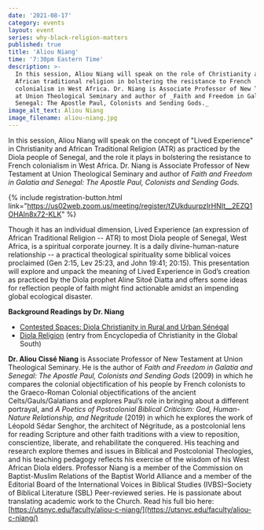 ```yaml
---
date: '2021-08-17'
category: events
layout: event
series: why-black-religion-matters
published: true
title: 'Aliou Niang'
time: '7:30pm Eastern Time'
description: >-
  In this session, Aliou Niang will speak on the role of Christianity and
  African traditional religion in bolstering the resistance to French
  colonialism in West Africa. Dr. Niang is Associate Professor of New Testament
  at Union Theological Seminary and author of _Faith and Freedom in Galatia and
  Senegal: The Apostle Paul, Colonists and Sending Gods._
image_alt_text: Aliou Niang
image_filename: aliou-niang.jpg
---
```

In this session, Aliou Niang will speak on the concept of "Lived Experience" in Christianity and African Traditional Religion (ATR) as practiced by the Diola people of Senegal, and the role it plays in bolstering the resistance to French colonialism in West Africa. Dr. Niang is Associate Professor of New Testament at Union Theological Seminary and author of _Faith and Freedom in Galatia and Senegal: The Apostle Paul, Colonists and Sending Gods._

{% include registration-button.html link="https://us02web.zoom.us/meeting/register/tZUkduurpzIrHNIt__2EZQ1OHAln8x72-KLK" %}

Though it has an individual dimension, Lived Experience (an expression of African Traditional Religion -- ATR) to most Diola people of Senegal, West Africa, is a spiritual corporate journey. It is a daily divine-human-nature relationship -- a practical theological spirituality some biblical voices proclaimed (Gen 2:15, Lev 25:23, and John 19:41; 20:15). This presentation will explore and unpack the meaning of Lived Experience in God’s creation as practiced by the Diola prophet Aline Sitoé Diatta and offers some ideas for reflection people of faith might find actionable amidst an impending global ecological disaster.

**Background Readings by Dr. Niang**
- [Contested Spaces: Diola Christianity in Rural and Urban Sénégal](/resources/ACNiang-ContestedSpacesDiolaChristianity.pdf)
- [Diola Religion](/resources/ACNiang-DiolaReligion.pdf) (entry from Encyclopedia of Christianity in the Global South)

**Dr. Aliou Cissé Niang** is Associate Professor of New Testament at Union Theological Seminary. He is the author of _Faith and Freedom in Galatia and Senegal: The Apostle Paul, Colonists and Sending Gods_ (2009) in which he compares the colonial objectification of his people by French colonists to the Graeco-Roman Colonial objectifications of the ancient Celts/Gauls/Galatians and explores Paul’s role in bringing about a different portrayal, and _A Poetics of Postcolonial Biblical Criticism: God, Human-Nature Relationship, and Negritude_ (2019) in which he explores the work of Léopold Sédar Senghor, the architect of Négritude, as a postcolonial lens for reading Scripture and other faith traditions with a view to reposition, conscientize, liberate, and rehabilitate the conquered. His teaching and research explore themes and issues in Biblical and Postcolonial Theologies, and his teaching pedagogy reflects his exercise of the wisdom of his West African Diola elders. Professor Niang is a member of the Commission on Baptist-Muslim Relations of the Baptist World Alliance and a member of the Editorial Board of the International Voices in Biblical Studies (IVBS)–Society of Biblical Literature (SBL) Peer-reviewed series. He is passionate about translating academic work to the Church. Read his full bio here: [https://utsnyc.edu/faculty/aliou-c-niang/](https://utsnyc.edu/faculty/aliou-c-niang/)
